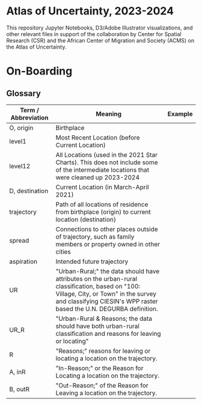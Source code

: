 # Atlas of Uncertainty, 2023-2024

This repository Jupyter Notebooks, D3/Adobe Illustrator visualizations, and other relevant files in support of the collaboration by Center for Spatial Research (CSR) and the African Center of Migration and Society (ACMS) on the Atlas of Uncertainty.

# On-Boarding
## Glossary
Term / Abbreviation | Meaning | Example
--- | --- | ---
O, origin    | Birthplace  |
level1    | Most Recent Location (before Current Location) |
level12   | All Locations (used in the 2021 Star Charts). This does not include some of the intermediate locations that were cleaned up 2023-2024 |
D, destination | Current Location (in March-April 2021) |
trajectory | Path of all locations of residence from birthplace (origin) to current location (destination} |
spread | Connections to other places outside of trajectory, such as family members or property owned in other cities |
aspiration | Intended future trajectory |
UR        | "Urban-Rural;" the data should have attributes on the urban-rural classification, based on "100: Village, City, or Town" in the survey and classifying CIESIN's WPP raster based the U.N. DEGURBA definition.  |
UR_R      | "Urban-Rural & Reasons; the data should have both urban-rural classification and reasons for leaving or locating" |
R         | "Reasons;" reasons for leaving or locating a location on the trajectory.
A, inR    | "In-Reason;" or the Reason for Locating a location on the trajectory. |
B, outR   | "Out-Reason;" of the Reason for Leaving a location on the trajectory. |


